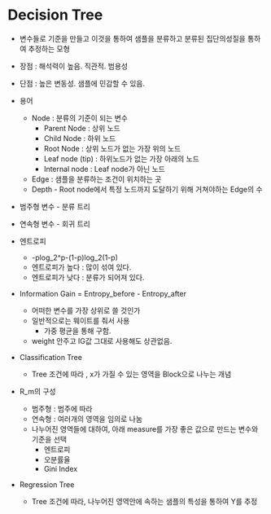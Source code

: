 # Decision Tree

- 변수들로 기준을 만들고 이것을 통하여 샘플을 분류하고 분류된 집단의성질을 통하여 추정하는 모형 
- 장점 : 해석력이 높음. 직관적. 범용성
- 단점 : 높은 변동성. 샘플에 민감할 수 있음.
- 용어
    - Node : 분류의 기준이 되는 변수
        - Parent Node : 상위 노드 
        - Child Node : 하위 노드
        - Root Node : 상위 노드가 없는 가장 위의 노드
        - Leaf node (tip) : 하위노드가 없는 가장 아래의 노드
        - Internal node : Leaf node가 아닌 노드 
    - Edge : 샘플을 분류하는 조건이 위치하는 곳
    - Depth - Root node에서 특정 노드까지 도달하기 위해 거쳐야하는 Edge의 수 
- 범주형 변수 - 분류 트리
- 연속형 변수 - 회귀 트리
- 엔트로피 
    - -plog_2^p-(1-p)log_2(1-p)
    - 엔트로피가 높다 : 많이 섞여 있다.
    - 엔트로피가 낮다 : 분류가 되어져 있다.
- Information Gain = Entropy_before - Entropy_after
    - 어떠한 변수를 가장 상위로 쓸 것인가
    - 일반적으로는 웨이트를 줘서 사용 
        - 가중 평균을 통해 구함.
    - weight 안주고 IG값 그대로 사용해도 상관없음.
    
- Classification Tree
    - Tree 조건에 따라 , x가 가질 수 있는 영역을 Block으로 나누는 개념 
 - R_m의 구성
    - 범주형 : 범주에 따라
    - 연속형 : 여러개의 영역을 임의로 나눔
    - 나누어진 영역들에 대하여, 아래 measure를 가장 좋은 값으로 만드는 변수와 기준을 선택 
        - 엔트로피
        - 오분률율
        - Gini Index 

- Regression Tree
    - Tree 조건에 따라, 나누어진 영역안에 속하는 샘플의 특성을 통하여 Y를 추정 
